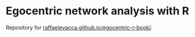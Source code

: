# Egocentric network analysis with R

Repository for [raffaelevacca.github.io/egocentric-r-book/](https://raffaelevacca.github.io/egocentric-r-book/).